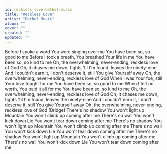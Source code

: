 ```yaml
---
id: reckless-love-bethel-music
title: "Reckless Love"
artist: "Bethel Music"
album: ""
cover: ""
created: ""
updated: ""
---
```


Before I spoke a word You were singing over me
You have been so, so good to me
Before I took a breath, You breathed Your life in me
You have been so, so kind to me
Oh, the overwhelming, never-ending, reckless love of God
Oh, it chases me down, fights 'til I'm found, leaves the ninety-nine
And I couldn't earn it, I don't deserve it, still You give Yourself away
Oh, the overwhelming, never-ending, reckless love of God
When I was Your foe, still Your love fought for me
You have been so, so good to me
When I felt no worth, You paid it all for me
You have been so, so kind to me
Oh, the overwhelming, never-ending, reckless love of God
Oh, it chases me down, fights 'til I'm found, leaves the ninety-nine
And I couldn't earn it, I don't deserve it, still You give Yourself away
Oh, the overwhelming, never-ending, reckless love of God
[Bridge]
There's no shadow You won't light up
Mountain You won't climb up coming after me
There's no wall You won't kick down
Lie You won't tear down coming after me
There's no shadow You won't light up
Mountain You won't climb up coming after me
There's no wall You won't kick down
Lie You won't tear down coming after me
There's no shadow You won't light up
Mountain You won't climb up coming after me
There's no wall You won't kick down
Lie You won't tear down coming after me